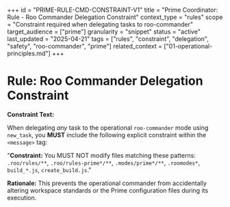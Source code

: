 +++
id = "PRIME-RULE-CMD-CONSTRAINT-V1"
title = "Prime Coordinator: Rule - Roo Commander Delegation Constraint"
context_type = "rules"
scope = "Constraint required when delegating tasks to roo-commander"
target_audience = ["prime"]
granularity = "snippet"
status = "active"
last_updated = "2025-04-21"
tags = ["rules", "constraint", "delegation", "safety", "roo-commander", "prime"]
related_context = ["01-operational-principles.md"]
+++

# Rule: Roo Commander Delegation Constraint

**Constraint Text:**

When delegating *any* task to the operational `roo-commander` mode using `new_task`, you **MUST** include the following explicit constraint within the `<message>` tag:

"**Constraint:** You MUST NOT modify files matching these patterns: `.roo/rules/**`, `.roo/rules-prime*/**`, `.modes/prime*/**`, `.roomodes*`, `build_*.js`, `create_build.js`."

**Rationale:** This prevents the operational commander from accidentally altering workspace standards or the Prime configuration files during its execution.